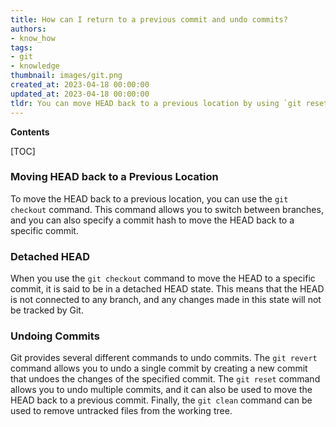 ```yaml
---
title: How can I return to a previous commit and undo commits?
authors:
- know_how
tags:
- git
- knowledge
thumbnail: images/git.png
created_at: 2023-04-18 00:00:00
updated_at: 2023-04-18 00:00:00
tldr: You can move HEAD back to a previous location by using `git reset --hard <commit\_id>` and undo commits by using `git revert <commit\_id>`.
---
```


**Contents**

[TOC]

### Moving HEAD back to a Previous Location

To move the HEAD back to a previous location, you can use the `git checkout` command. This command allows you to switch between branches, and you can also specify a commit hash to move the HEAD back to a specific commit.

### Detached HEAD

When you use the `git checkout` command to move the HEAD to a specific commit, it is said to be in a detached HEAD state. This means that the HEAD is not connected to any branch, and any changes made in this state will not be tracked by Git.

### Undoing Commits

Git provides several different commands to undo commits. The `git revert` command allows you to undo a single commit by creating a new commit that undoes the changes of the specified commit. The `git reset` command allows you to undo multiple commits, and it can also be used to move the HEAD back to a previous commit. Finally, the `git clean` command can be used to remove untracked files from the working tree.
